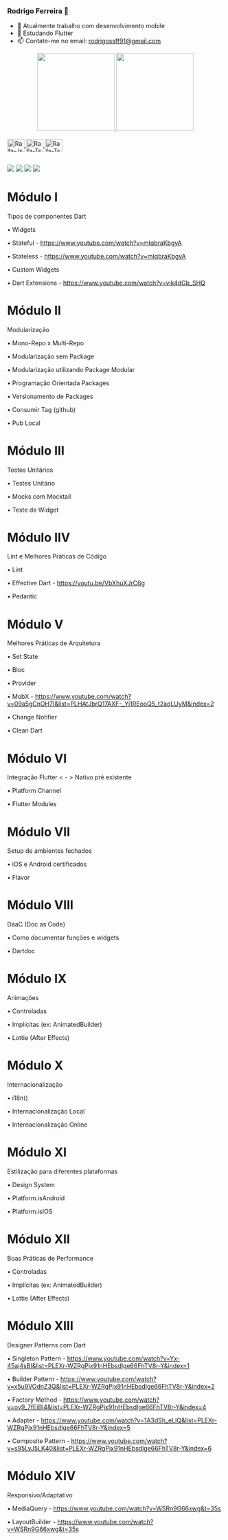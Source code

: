 ### Rodrigo Ferreira 👋


- 🔭 Atualmente trabalho com desenvolvimento mobile
- 🌱 Estudando Flutter
- 📫 Contate-me no email: rodrigossff91@gmail.com

<div align="center">
  <a href="https://github.com/Rodrigossff91">
  <img height="180em" src="https://github-readme-stats.vercel.app/api?username=Rodrigossff91&show_icons=true&theme=dark&include_all_commits=true&count_private=true"/>
  <img height="180em" src="https://github-readme-stats.vercel.app/api/top-langs/?username=Rodrigossff91&layout=compact&langs_count=7&theme=dark"/>
</div>
<div style="display: inline_block"><br>
  <img align="center" alt="Rafa-Js" height="30" width="40" src="https://cdn.jsdelivr.net/gh/devicons/devicon/icons/flutter/flutter-original.svg">
  <img align="center" alt="Rafa-Ts" height="30" width="40" src="https://cdn.jsdelivr.net/gh/devicons/devicon/icons/dart/dart-original.svg">
  <img align="center" alt="Rafa-Ts" height="30" width="40" src="https://cdn.jsdelivr.net/gh/devicons/devicon/icons/kotlin/kotlin-original.svg">
</div>
  
  ##
 
<div> 
  <a href="https://www.instagram.com/roodrigo_ferreiraa/" target="_blank"><img src="https://img.shields.io/badge/-Instagram-%23E4405F?style=for-the-badge&logo=instagram&logoColor=white" target="_blank"></a>
 <a href="url" target="_blank"><img src="https://img.shields.io/badge/Discord-7289DA?style=for-the-badge&logo=discord&logoColor=white" target="_blank"></a> 
  <a href = "mailto:rodrigossff91@gmail.com"><img src="https://img.shields.io/badge/-Gmail-%23333?style=for-the-badge&logo=gmail&logoColor=white" target="_blank"></a>
  <a href="https://www.linkedin.com/in/rodrigo-ferreira-ba2430163/" target="_blank"><img src="https://img.shields.io/badge/-LinkedIn-%230077B5?style=for-the-badge&logo=linkedin&logoColor=white" target="_blank"></a> 
<!--  
  ![Snake animation](https://github.com/rafaballerini/rafaballerini/blob/output/github-contribution-grid-snake.svg) -->
 
</div>
  
# Módulo I⁣

Tipos de componentes Dart⁣

• Widgets⁣

• Stateful⁣ - https://www.youtube.com/watch?v=mIqbraKbgyA

• Stateless⁣ - https://www.youtube.com/watch?v=mIqbraKbgyA

• Custom Widgets⁣
  
• Dart Extensions - https://www.youtube.com/watch?v=vik4dGb_SHQ
  
# Módulo II﻿⁣

Modularização⁣

• Mono-Repo x Multi-Repo⁣

• Modularização sem Package⁣

• Modularização utilizando Package Modular⁣

• Programação Orientada Packages⁣

• Versionamento de Packages⁣

• Consumir Tag (github)⁣

• Pub Local⁣
  
# Módulo II﻿⁣I

Testes Unitários⁣

• Testes Unitário⁣

• Mocks com Mocktail⁣

• Teste de Widget
  
# Módulo II﻿V

Lint e Melhores Práticas de Código

• Lint

• Effective Dart - https://youtu.be/VbXhuXJrC6g

• Pedantic
  
# Módulo V

Melhores Práticas de Arquitetura

• Set State

• Bloc

• Provider

• MobX - https://www.youtube.com/watch?v=09a5gCnOH7I&list=PLHAtJbrQ17AXF-_Yi1REooQ5_t2aqLUyM&index=2

• Change Notifier

• Clean Dart
  
# Módulo VI⁣

Integração Flutter < - > Nativo pré existente

• Platform Channel

• Flutter Modules
  
# Módulo VI⁣I⁣

Setup de ambientes fechados⁣

• iOS e Android certificados⁣

• Flavor⁣
  
# Módulo VI⁣II

DaaC (Doc as Code)⁣

• Como documentar funções e widgets⁣

• Dartdoc⁣
  
# Módulo IX

Animações⁣

• Controladas⁣

• Implícitas (ex: AnimatedBuilder)⁣

• Lottie (After Effects)
  
# Módulo X⁣

Internacionalização⁣

• i18n()⁣

• Internacionalização Local⁣

• Internacionalização Online⁣
  
# Módulo XI

Estilização para diferentes plataformas ⁣

• Design System⁣

• Platform.isAndroid⁣

• Platform.isIOS⁣
  
# Módulo XII

Boas Práticas de Performance⁣

• Controladas⁣

• Implícitas (ex: AnimatedBuilder)⁣

• Lottie (After Effects)
  
# Módulo XIII

Designer Patterns com Dart

• Singleton Pattern - https://www.youtube.com/watch?v=Yx-45aj4sBI&list=PLEXr-WZRgPjx91nHEbsdlge66FhTV8r-Y&index=1
  
• Builder Pattern - https://www.youtube.com/watch?v=x5u9VOdnZ3Q&list=PLEXr-WZRgPjx91nHEbsdlge66FhTV8r-Y&index=2
  
• Factory Method - https://www.youtube.com/watch?v=oy9_7fEiBl4&list=PLEXr-WZRgPjx91nHEbsdlge66FhTV8r-Y&index=4
  
• Adapter - https://www.youtube.com/watch?v=1A3dSh_eLIQ&list=PLEXr-WZRgPjx91nHEbsdlge66FhTV8r-Y&index=5
  
• Composite Pattern - https://www.youtube.com/watch?v=s95LyJ5LK40&list=PLEXr-WZRgPjx91nHEbsdlge66FhTV8r-Y&index=6
  
 # Módulo XIV
 
Responsivo/Adaptativo
  
• MediaQuery - https://www.youtube.com/watch?v=WSRn9G66xwg&t=35s
  
• LayoutBuilder - https://www.youtube.com/watch?v=WSRn9G66xwg&t=35s
  
  

